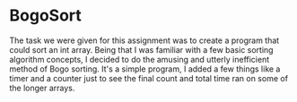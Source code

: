 # BogoSort
The task we were given for this assignment was to create a program that could sort an int array.
Being that I was familiar with a few basic sorting algorithm concepts, I decided to do the amusing and utterly inefficient method of Bogo sorting.
It's a simple program, I added a few things like a timer and a counter just to see the final count and total time ran on some of the longer arrays.
